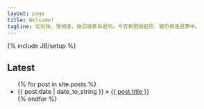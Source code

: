 ```yaml
---
layout: page
title: Welcome!
tagline: 從別後，憶相逢，幾回魂夢與君同。今宵剩把銀釭照，猶恐相逢是夢中。
---
```

{% include JB/setup %}

    
## Latest

<ul class="posts">
  {% for post in site.posts %}
    <li><span>{{ post.date | date_to_string }}</span> &raquo; <a href="{{ BASE_PATH }}{{ post.url }}">{{ post.title }}</a></li>
  {% endfor %}
</ul>



